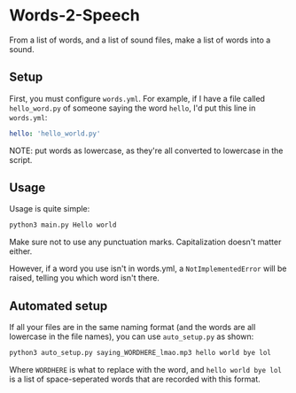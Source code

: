 # Words-2-Speech
From a list of words, and a list of sound files, make a list of words into a sound.

## Setup
First, you must configure `words.yml`. For example, if I have a file called `hello_word.py` of someone saying the word `hello`, I'd put this line in `words.yml`:
```yaml
hello: 'hello_world.py'
```
NOTE: put words as lowercase, as they're all converted to lowercase in the script.

## Usage
Usage is quite simple:
```sh
python3 main.py Hello world
```
Make sure not to use any punctuation marks. Capitalization doesn't matter either.

However, if a word you use isn't in words.yml, a `NotImplementedError` will be raised, telling you which word isn't there.

## Automated setup
If all your files are in the same naming format (and the words are all lowercase in the file names), you can use `auto_setup.py` as shown:
```sh
python3 auto_setup.py saying_WORDHERE_lmao.mp3 hello world bye lol
```
Where `WORDHERE` is what to replace with the word, and `hello world bye lol` is a list of space-seperated words that are recorded with this format.
